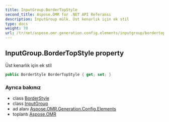 ```yaml
---
title: InputGroup.BorderTopStyle
second_title: Aspose.OMR for .NET API Referansı
description: InputGroup mülk. Üst kenarlık için ek stil
type: docs
weight: 70
url: /tr/net/aspose.omr.generation.config.elements/inputgroup/bordertopstyle/
---
```

## InputGroup.BorderTopStyle property

Üst kenarlık için ek stil

```csharp
public BorderStyle BorderTopStyle { get; set; }
```

### Ayrıca bakınız

* class [BorderStyle](../../../aspose.omr.generation.config/borderstyle/)
* class [InputGroup](../)
* ad alanı [Aspose.OMR.Generation.Config.Elements](../../inputgroup/)
* toplantı [Aspose.OMR](../../../)


